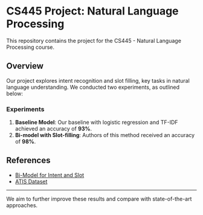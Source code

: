 # CS445 Project: Natural Language Processing

This repository contains the project for the CS445 - Natural Language Processing course. 

## Overview
Our project explores intent recognition and slot filling, key tasks in natural language understanding. We conducted two experiments, as outlined below:

### Experiments
1. **Baseline Model**: Our baseline with logistic regression and TF-IDF achieved an accuracy of **93%**.
2. **Bi-model with Slot-filling**: Authors of this method received an accuracy of **98%**. 

## References
- [Bi-Model for Intent and Slot](https://github.com/ray075hl/Bi-Model-Intent-And-Slot/tree/master)
- [ATIS Dataset](https://github.com/howl-anderson/ATIS_dataset/tree/master/data)

---
We aim to further improve these results and compare with state-of-the-art approaches.
